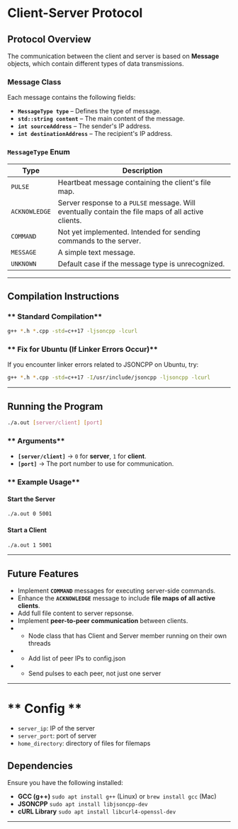 # Client-Server Protocol

## **Protocol Overview**
The communication between the client and server is based on **Message** objects, which contain different types of data transmissions.

### **Message Class**
Each message contains the following fields:
- **`MessageType type`** – Defines the type of message.
- **`std::string content`** – The main content of the message.
- **`int sourceAddress`** – The sender's IP address.
- **`int destinationAddress`** – The recipient's IP address.

### **`MessageType` Enum**
| **Type**        | **Description** |
|----------------|---------------|
| `PULSE`        | Heartbeat message containing the client's file map. |
| `ACKNOWLEDGE`  | Server response to a `PULSE` message. Will eventually contain the file maps of all active clients. |
| `COMMAND`      | Not yet implemented. Intended for sending commands to the server. |
| `MESSAGE`      | A simple text message. |
| `UNKNOWN`      | Default case if the message type is unrecognized. |

---

## **Compilation Instructions**
### ** Standard Compilation**
```sh
g++ *.h *.cpp -std=c++17 -ljsoncpp -lcurl
```

### ** Fix for Ubuntu (If Linker Errors Occur)**
If you encounter linker errors related to JSONCPP on Ubuntu, try:
```sh
g++ *.h *.cpp -std=c++17 -I/usr/include/jsoncpp -ljsoncpp -lcurl
```

---

##  **Running the Program**
```sh
./a.out [server/client] [port]
```

### ** Arguments**
- **`[server/client]`** → `0` for **server**, `1` for **client**.
- **`[port]`** → The port number to use for communication.

### ** Example Usage**
#### **Start the Server**
```sh
./a.out 0 5001
```

#### **Start a Client**
```sh
./a.out 1 5001
```

---

## **Future Features**
- Implement **`COMMAND`** messages for executing server-side commands.
- Enhance the **`ACKNOWLEDGE`** message to include **file maps of all active clients**.
- Add full file content to server repsonse.
- Implement **peer-to-peer communication** between clients.
- - Node class that has Client and Server member running on their own threads
- - Add list of peer IPs to config.json
- - Send pulses to each peer, not just one server

---

# ** Config **
- `server_ip`: IP of the server
- `server_port`: port of server
- `home_directory`: directory of files for filemaps

## **Dependencies**
Ensure you have the following installed:
- **GCC (g++)** `sudo apt install g++` (Linux) or `brew install gcc` (Mac)
- **JSONCPP** `sudo apt install libjsoncpp-dev`
- **cURL Library** `sudo apt install libcurl4-openssl-dev`

---

